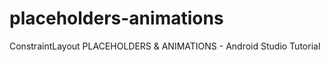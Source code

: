 # placeholders-animations
ConstraintLayout  PLACEHOLDERS &amp; ANIMATIONS - Android Studio Tutorial
